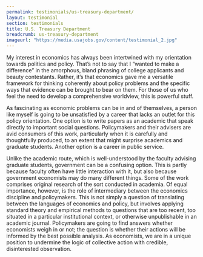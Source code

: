```yaml
---
permalink: testimonials/us-treasury-department/
layout: testimonial
section: testimonials
title: U.S. Treasury Department
breadcrumb: us-treasury-department
imageurl: "https://media.usajobs.gov/content/testimonial_2.jpg"
---
```



My interest in economics has always been intertwined with my orientation towards politics and policy. That’s not to say that I “wanted to make a difference” in the amorphous, bland phrasing of college applicants and beauty contestants. Rather, it’s that economics gave me a versatile framework for thinking coherently about policy problems and the specific ways that evidence can be brought to bear on them. For those of us who feel the need to develop a comprehensive worldview, this is powerful stuff.

As fascinating as economic problems can be in and of themselves, a person like myself is going to be unsatisfied by a career that lacks an outlet for this policy orientation. One option is to write papers as an academic that speak directly to important social questions. Policymakers and their advisers are avid consumers of this work, particularly when it is carefully and thoughtfully produced, to an extent that might surprise academics and graduate students. Another option is a career in public service.

Unlike the academic route, which is well-understood by the faculty advising graduate students, government can be a confusing option. This is partly because faculty often have little interaction with it, but also because government economists may do many different things. Some of the work comprises original research of the sort conducted in academia. Of equal importance, however, is the role of intermediary between the economics discipline and policymakers. This is not simply a question of translating between the languages of economics and policy, but involves applying standard theory and empirical methods to questions that are too recent, too situated in a particular institutional context, or otherwise unpublishable in an academic journal. Policymakers are going to find answers whether economists weigh in or not; the question is whether their actions will be informed by the best possible analysis. As economists, we are in a unique position to undermine the logic of collective action with credible, disinterested observation.